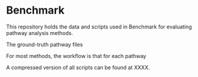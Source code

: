 # Benchmark
This repository holds the data and scripts used in Benchmark for evaluating pathway analysis methods.

The ground-truth pathway files 

For most methods, the workflow is that for each pathway

A compressed version of all scripts can be found at XXXX.

